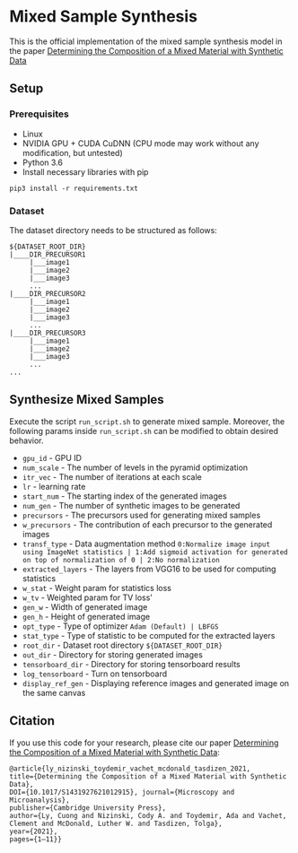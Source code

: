 
# Mixed Sample Synthesis
This is the official implementation of the mixed sample synthesis model in the paper <a href="https://www.cambridge.org/core/journals/microscopy-and-microanalysis/article/determining-the-composition-of-a-mixed-material-with-synthetic-data/54D1870F67F0285C85F054FF78D45A96">Determining the Composition of a Mixed Material with Synthetic Data</a>

## Setup

### Prerequisites
- Linux
- NVIDIA GPU + CUDA CuDNN (CPU mode may work without any modification, but untested)
- Python 3.6
- Install necessary libraries with pip
```
pip3 install -r requirements.txt
```

### Dataset
The dataset directory needs to be structured as follows:
```
${DATASET_ROOT_DIR}
|____DIR_PRECURSOR1
     |___image1
     |___image2
     |___image3
     ...
|____DIR_PRECURSOR2
     |___image1
     |___image2
     |___image3
     ...
|____DIR_PRECURSOR3
     |___image1
     |___image2
     |___image3
     ...
...                
```

## Synthesize Mixed Samples
Execute the script `run_script.sh` to generate mixed sample. Moreover, the following params inside `run_script.sh` can be modified to obtain desired behavior.
- `gpu_id` - GPU ID
- `num_scale` - The number of levels in the pyramid optimization
- `itr_vec` - The number of iterations at each scale
- `lr` - learning rate
- `start_num` - The starting index of the generated images
- `num_gen` - The number of synthetic images to be generated
- `precursors` - The precursors used for generating mixed samples
- `w_precursors` - The contribution of each precursor to the generated images
- `transf_type` - Data augmentation method `0:Normalize image input using ImageNet statistics | 1:Add sigmoid activation for generated on top of normalization of 0 | 2:No normalization`    
- `extracted_layers` - The layers from VGG16 to be used for computing statistics
- `w_stat` - Weight param for statistics loss
- `w_tv` - Weighted param for TV loss'    
- `gen_w` - Width of generated image
- `gen_h` - Height of generated image    
- `opt_type` - Type of optimizer `Adam (Default) | LBFGS`
- `stat_type` - Type of statistic to be computed for the extracted layers
- `root_dir` - Dataset root directory `${DATASET_ROOT_DIR}`    
- `out_dir` - Directory for storing generated images
- `tensorboard_dir` - Directory for storing tensorboard results
- `log_tensorboard` - Turn on tensorboard
- `display_ref_gen` - Displaying reference images and generated image on the same canvas

## Citation
If you use this code for your research, please cite our paper <a href="https://www.cambridge.org/core/journals/microscopy-and-microanalysis/article/determining-the-composition-of-a-mixed-material-with-synthetic-data/54D1870F67F0285C85F054FF78D45A96">Determining the Composition of a Mixed Material with Synthetic Data</a>:

```
@article{ly_nizinski_toydemir_vachet_mcdonald_tasdizen_2021, 
title={Determining the Composition of a Mixed Material with Synthetic Data}, 
DOI={10.1017/S1431927621012915}, journal={Microscopy and Microanalysis}, 
publisher={Cambridge University Press}, 
author={Ly, Cuong and Nizinski, Cody A. and Toydemir, Ada and Vachet, Clement and McDonald, Luther W. and Tasdizen, Tolga}, 
year={2021}, 
pages={1–11}}
```

